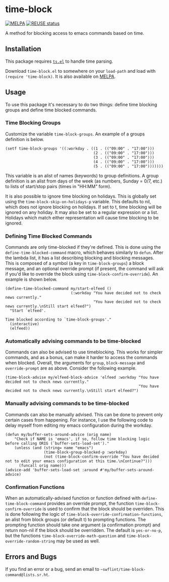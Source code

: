 # time-block

[![MELPA](https://melpa.org/packages/time-block-badge.svg)](https://melpa.org/#/time-block)
[![REUSE status](https://api.reuse.software/badge/git.sr.ht/~swflint/time-block-command)](https://api.reuse.software/info/git.sr.ht/~swflint/time-block-command)

A method for blocking access to emacs commands based on time.

## Installation

This package requires [`ts.el`](https://github.com/alphapapa/ts.el) to
handle time parsing.

Download `time-block.el` to somewhere on your `load-path` and load
with `(require 'time-block)`.  It is also available on
[MELPA](https://melpa.org/#/time-block).

## Usage

To use this package it's necessary to do two things: define time
blocking groups and define time blocked commands.

### Time Blocking Groups

Customize the variable `time-block-groups`.  An example of a groups
definition is below.

```elisp
(setf time-block-groups '((:workday . ((1 . (("09:00" . "17:00")))
                                       (2 . (("09:00" . "17:00")))
                                       (3 . (("09:00" . "17:00")))
                                       (4 . (("09:00" . "17:00")))
                                       (5 . (("09:00" . "17:00")))))))
```

This variable is an alist of names (keywords) to group definitions.  A
group definition is an alist from days of the week (as numbers, Sunday
= 0/7, etc.) to lists of start/stop pairs (times in "HH:MM" form).

It is also possible to ignore time blocking on holidays.  This is
globally set using the `time-block-skip-on-holidays-p` variable.  This
defaults to nil, which does not ignore blocking on holidays.  If set
to t, time blocking will be ignored on any holiday.  It may also be
set to a regular expression or a list.  Holidays which match either
representation will cause time blocking to be ignored.

### Defining Time Blocked Commands

Commands are only time-blocked if they're defined.  This is done using
the `define-time-blocked-command` macro, which behaves similarly to
`defun`.  After the lambda list, it has a list describing blocking and
blocking messages.  This is composed of a symbol (a key in
`time-block-groups`) a block message, and an optional override prompt
(if present, the command will ask if you'd like to override the block
using `time-block-confirm-override`).  An example is shown below.

```elisp
(define-time-blocked-command my/start-elfeed ()
                             (:workday "You have decided not to check news currently."
                                       "You have decided not to check news currently.\nStill start elfeed?")
  "Start `elfeed'.

Time blocked according to `time-block-groups'."
  (interactive)
  (elfeed))
```

### Automatically advising commands to be time-blocked

Commands can also be advised to use timeblocking.  This works for
simpler commands, and as a bonus, can make it harder to access the
commands when blocked.  Overall, the arguments for `group`,
`block-message` and `override-prompt` are as above.  Consider the
following example.

```elisp
(time-block-advise my/elfeed-block-advice 'elfeed :workday "You have decided not to check news currently."
                                                           "You have decided not to check news currently.\nStill start elfeed?")
```

### Manually advising commands to be time-blocked

Commands can also be manually advised.  This can be done to prevent
only certain cases from happening.  For instance, I use the following
code to delay myself from editing my emacs configuration during the
workday.

```elisp
(defun my/buffer-sets-around-advice (orig name)
    "Check if NAME is 'emacs', if so, follow time blocking logic before calling ORIG (`buffer-sets-load-set')."
    (unless (and (string= name "emacs")
                 (time-block-group-blocked-p :workday)
                 (not (time-block-confirm-override "You have decided not to edit your emacs configuration at this time.\nContinue?")))
      (funcall orig name)))
(advice-add 'buffer-sets-load-set :around #'my/buffer-sets-around-advice)
```

### Confirmation Functions

When  an  automatically-advised  function  or  function  defined  with
`define-time-block-command` provides an  override prompt, the function
`time-block-confirm-override` is used to confirm that the block should
be    overriden.    This    is   done    following   the    logic   of
`time-block-override-confirmation-functions`,  an   alist  from  block
groups (or default  t) to prompting functions.  The prompting function
should take one argument (a confirmation prompt) and return non-nil if
the block should be overridden.  The default is `yes-or-no-p`, but the
functions            `time-block-override-math-question`           and
`time-block-override-random-string` may be used as well.

## Errors and Bugs

If you find an error or a bug, send an email to
`~swflint/time-block-command@lists.sr.ht`.
